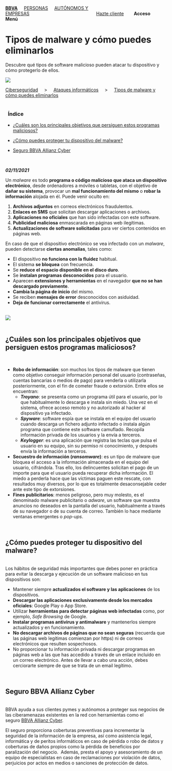 &nbsp;

**[BBVA](https://www.bbva.es/empresas.html)** &nbsp;&nbsp;&nbsp; [PERSONAS](https://www.bbva.es/personas.html)&nbsp;&nbsp;&nbsp;&nbsp; [AUTÓNOMOS Y EMPRESAS](https://www.bbva.es/empresas.html)&nbsp;&nbsp;&nbsp;&nbsp;&nbsp;&nbsp;&nbsp;&nbsp;&nbsp;&nbsp;&nbsp;&nbsp;&nbsp;&nbsp;&nbsp;&nbsp;&nbsp;&nbsp;&nbsp;&nbsp;&nbsp;&nbsp;&nbsp;&nbsp;&nbsp;&nbsp;&nbsp;&nbsp;&nbsp;&nbsp;&nbsp;&nbsp;&nbsp;&nbsp;&nbsp;&nbsp;&nbsp;&nbsp;&nbsp;&nbsp;&nbsp;&nbsp;&nbsp;&nbsp;&nbsp;&nbsp;&nbsp;&nbsp;&nbsp;&nbsp;&nbsp;&nbsp; [Hazte cliente](https://www.bbva.es/general/hazte-cliente/abrir-cuenta-bancaria-empresas.html)&nbsp;&nbsp;&nbsp;&nbsp;&nbsp;&nbsp;&nbsp;  **Acceso** &nbsp;&nbsp;&nbsp;&nbsp;&nbsp;&nbsp;&nbsp; **Menú**


# Tipos de malware y cómo puedes eliminarlos  

Descubre qué tipos de software malicioso pueden atacar tu dispositivo y cómo protegerlo de ellos.


![](https://www.bbva.es/content/dam/public-web/bbvaes/images/finanzas-vistazo/ef/banca-digital/3200x912/3200x912-fintech.jpg.img.3200.1586776921894.jpg) 

[Ciberseguridad](https://www.bbva.es/finanzas-vistazo/ciberseguridad.html) &nbsp; &nbsp; > 
&nbsp; &nbsp; [Ataques informáticos](https://www.bbva.es/finanzas-vistazo/ciberseguridad/ataques-informaticos.html) &nbsp; &nbsp; > 
&nbsp; &nbsp; [Tipos de malware y cómo puedes eliminarlos](https://www.bbva.es/finanzas-vistazo/ciberseguridad/ataques-informaticos/tipos-de-malware-y-como-puedes-eliminarlos.html)  
&nbsp;  

### &nbsp; Índice
* [¿Cuáles son los principales objetivos que persiguen estos programas maliciosos?](https://www.bbva.es/finanzas-vistazo/ciberseguridad/ataques-informaticos/tipos-de-malware-y-como-puedes-eliminarlos.html)

* [¿Cómo puedes proteger tu dispositivo del malware?](https://www.bbva.es/finanzas-vistazo/ciberseguridad/ataques-informaticos/tipos-de-malware-y-como-puedes-eliminarlos.html)

* [Seguro BBVA Allianz Cyber](https://www.bbva.es/finanzas-vistazo/ciberseguridad/ataques-informaticos/tipos-de-malware-y-como-puedes-eliminarlos.html)  

&nbsp;


**_02/11/2021_**

Un _malware_ es todo **programa o código malicioso que ataca un dispositivo electrónico**, desde ordenadores a móviles o tabletas, con el objetivo de **dañar su sistema**, provocar un **mal funcionamiento del mismo** o **robar la información** alojada en él. Puede venir oculto en:

1.  **Archivos adjuntos** en correos electrónicos fraudulentos.
2.  **Enlaces en SMS** que solicitan descargar aplicaciones o archivos.
3.  **Aplicaciones no oficiales** que han sido infectadas con este software.
4.  **Publicidad maliciosa** enmascarada en páginas web ilegítimas.
5.  **Actualizaciones de software solicitadas** para ver ciertos contenidos en páginas web.

En caso de que el dispositivo electrónico se vea infectado con un _malware_, pueden detectarse **ciertas anomalías**, tales como:

*   El dispositivo **no funciona con la fluidez** habitual.
*   El sistema **se bloquea** con frecuencia. 
*   Se **reduce el espacio disponible en el disco duro**.
*   Se **instalan programas desconocidos** para el usuario.
*   Aparecen **extensiones y herramientas** en el navegador **que no se han descargado previamente**.
*   **Cambia la página de inicio** del mismo.
*   Se reciben **mensajes de error** desconocidos con asiduidad. 
*   **Deja de funcionar correctamente** el antivirus.  
&nbsp;

![](https://www.bbva.es/content/dam/public-web/bbvaes/images/finanzas-vistazo/ef/ciberseguridad/2400x1600_Ultima-Hora-13.jpg.img.768.1635933878392.jpg)  
&nbsp;

## ¿Cuáles son los principales objetivos que persiguen estos programas maliciosos?  
&nbsp;
*   **Robo de información**: son muchos los tipos de malware que tienen como objetivo conseguir información personal del usuario (contraseñas, cuentas bancarias o medios de pago) para venderla o utilizarla posteriormente, con el fin de cometer fraude o extorsión. Entre ellos se encuentran:
    *   **_Troyano_**: se presenta como un programa útil para el usuario, por lo que habitualmente lo descarga e instala sin miedo. Una vez en el sistema, ofrece acceso remoto y no autorizado al hacker al dispositivo ya infectado.
    *   **_Spyware_**: software espía que se instala en el equipo del usuario cuando descarga un fichero adjunto infectado o instala algún programa que contiene este software camuflado. Recopila información privada de los usuarios y la envía a terceros.
    *   **_Keylogger_**: es una aplicación que registra las teclas que pulsa el usuario en su equipo, sin su permiso ni conocimiento, y después envía la información a terceros.
*   **Secuestro de información (_ransomware_)**: es un tipo de malware que bloquea el acceso a la información almacenada en el equipo del usuario, cifrándola. Tras ello, los delincuentes solicitan el pago de un importe para que el usuario pueda recuperar dicha información. El miedo a perderla hace que las víctimas paguen este rescate, con resultados muy diversos, por lo que es totalmente desaconsejable ceder ante este tipo de extorsiones.
*   **Fines publicitarios**: menos peligroso, pero muy molesto, es el denominado malware publicitario o _adware_, un software que muestra anuncios no deseados en la pantalla del usuario, habitualmente a través de su navegador o de su cuenta de correo. También lo hace mediante ventanas emergentes o _pop-ups_.  

&nbsp;
 
## ¿Cómo puedes proteger tu dispositivo del malware?  
&nbsp;  
Los hábitos de seguridad más importantes que debes poner en práctica para evitar la descarga y ejecución de un software malicioso en tus dispositivos son:

*   Mantener siempre **actualizados el software y las aplicaciones** de los dispositivos.
*   **Descargar las aplicaciones exclusivamente desde los mercados oficiales**: Google Play o App Store.
*   Utilizar **herramientas para detectar páginas web infectadas** como, por ejemplo, _Safe Browsing_ de Google. 
*   **Instalar programas antivirus y antimalware** y mantenerlos siempre actualizados y en funcionamiento.
*   **No descargar archivos de páginas que no sean seguras** (recuerda que las páginas web legítimas comienzan por https) ni de correos electrónicos que resulten sospechosos.
*   No proporcionar tu información privada ni descargar programas en páginas web a las que has accedido a través de un enlace incluido en un correo electrónico. Antes de llevar a cabo una acción, debes cerciorarte siempre de que se trata de un email legítimo.  

&nbsp;

## Seguro BBVA Allianz Cyber  
&nbsp;  
BBVA ayuda a sus clientes pymes y autónomos a proteger sus negocios de las ciberamenazas existentes en la red con herramientas como el seguro [BBVA Allianz Cyber](/empresas/productos/seguros/ciberseguro-proteccion-frente-a-ciberataques.html "Acceso a Cyberseguro de BBVA para pymes y autónomos").

El seguro proporciona coberturas preventivas para incrementar la seguridad de la información de la empresa, así como asistencia legal, informática y de peritos informáticos en caso de pérdida o robo de datos y coberturas de daños propios como la pérdida de beneficios por paralización del negocio.  Además, presta el apoyo y asesoramiento de un equipo de especialistas en caso de reclamaciones por violación de datos, perjuicios por actos en medios o sanciones de protección de datos.

